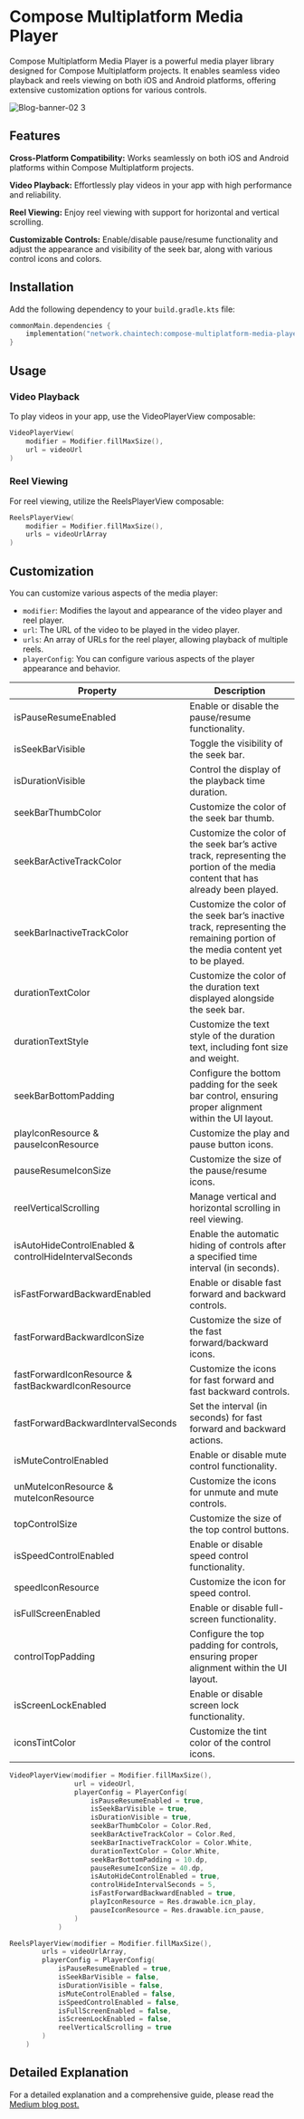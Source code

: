# Compose Multiplatform Media Player

Compose Multiplatform Media Player is a powerful media player library designed for Compose Multiplatform projects. It enables seamless video playback and reels viewing on both iOS and Android platforms, offering extensive customization options for various controls.

![Blog-banner-02 3](https://github.com/ChainTechNetwork/ComposeMultiplatformMediaPlayer/assets/143475887/754150a6-e86e-4a67-87fe-a600e90a4578)

## Features
**Cross-Platform Compatibility:** Works seamlessly on both iOS and Android platforms within Compose Multiplatform projects.

**Video Playback:** Effortlessly play videos in your app with high performance and reliability.

**Reel Viewing:** Enjoy reel viewing with support for horizontal and vertical scrolling.

**Customizable Controls:** Enable/disable pause/resume functionality and adjust the appearance and visibility of the seek bar, along with various control icons and colors.

## Installation

Add the following dependency to your `build.gradle.kts` file:

```kotlin
commonMain.dependencies {
    implementation("network.chaintech:compose-multiplatform-media-player:1.0.7")
}
```

## Usage

### Video Playback
To play videos in your app, use the VideoPlayerView composable:
```kotlin
VideoPlayerView(
    modifier = Modifier.fillMaxSize(),
    url = videoUrl
)
```

### Reel Viewing
For reel viewing, utilize the ReelsPlayerView composable:
```kotlin
ReelsPlayerView(
    modifier = Modifier.fillMaxSize(),
    urls = videoUrlArray
)
```

## Customization
You can customize various aspects of the media player:

* `modifier`: Modifies the layout and appearance of the video player and reel player.
* `url`: The URL of the video to be played in the video player.
* `urls`: An array of URLs for the reel player, allowing playback of multiple reels.
* `playerConfig`: You can configure various aspects of the player appearance and behavior.

| Property                             | Description |
| ------------------------------------ | ----------- |
| isPauseResumeEnabled               | Enable or disable the pause/resume functionality. |
| isSeekBarVisible                   | Toggle the visibility of the seek bar. |
| isDurationVisible                  | Control the display of the playback time duration. |
| seekBarThumbColor                  | Customize the color of the seek bar thumb. |
| seekBarActiveTrackColor            | Customize the color of the seek bar’s active track, representing the portion of the media content that has already been played. |
| seekBarInactiveTrackColor          | Customize the color of the seek bar’s inactive track, representing the remaining portion of the media content yet to be played. |
| durationTextColor                  | Customize the color of the duration text displayed alongside the seek bar. |
| durationTextStyle                  | Customize the text style of the duration text, including font size and weight. |
| seekBarBottomPadding              | Configure the bottom padding for the seek bar control, ensuring proper alignment within the UI layout. |
| playIconResource & pauseIconResource | Customize the play and pause button icons. |
| pauseResumeIconSize                | Customize the size of the pause/resume icons. |
| reelVerticalScrolling              | Manage vertical and horizontal scrolling in reel viewing. |
| isAutoHideControlEnabled & controlHideIntervalSeconds | Enable the automatic hiding of controls after a specified time interval (in seconds). |
| isFastForwardBackwardEnabled       | Enable or disable fast forward and backward controls. |
| fastForwardBackwardIconSize       | Customize the size of the fast forward/backward icons. |
| fastForwardIconResource & fastBackwardIconResource | Customize the icons for fast forward and fast backward controls. |
| fastForwardBackwardIntervalSeconds | Set the interval (in seconds) for fast forward and backward actions. |
| isMuteControlEnabled               | Enable or disable mute control functionality. |
| unMuteIconResource & muteIconResource | Customize the icons for unmute and mute controls. |
| topControlSize                     | Customize the size of the top control buttons. |
| isSpeedControlEnabled             | Enable or disable speed control functionality. |
| speedIconResource                  | Customize the icon for speed control. |
| isFullScreenEnabled                | Enable or disable full-screen functionality. |
| controlTopPadding                  | Configure the top padding for controls, ensuring proper alignment within the UI layout. |
| isScreenLockEnabled                | Enable or disable screen lock functionality. |
| iconsTintColor                    | Customize the tint color of the control icons. |


```kotlin
VideoPlayerView(modifier = Modifier.fillMaxSize(),
                url = videoUrl,
                playerConfig = PlayerConfig(
                    isPauseResumeEnabled = true,
                    isSeekBarVisible = true,
                    isDurationVisible = true,
                    seekBarThumbColor = Color.Red,
                    seekBarActiveTrackColor = Color.Red,
                    seekBarInactiveTrackColor = Color.White,
                    durationTextColor = Color.White,
                    seekBarBottomPadding = 10.dp,
                    pauseResumeIconSize = 40.dp,
                    isAutoHideControlEnabled = true,
                    controlHideIntervalSeconds = 5,
                    isFastForwardBackwardEnabled = true,
                    playIconResource = Res.drawable.icn_play,
                    pauseIconResource = Res.drawable.icn_pause,
                )
            )
```


```kotlin
ReelsPlayerView(modifier = Modifier.fillMaxSize(),
        urls = videoUrlArray,
        playerConfig = PlayerConfig(
            isPauseResumeEnabled = true,
            isSeekBarVisible = false,
            isDurationVisible = false,
            isMuteControlEnabled = false,
            isSpeedControlEnabled = false,
            isFullScreenEnabled = false,
            isScreenLockEnabled = false,
            reelVerticalScrolling = true
        )
    )
```



## Detailed Explanation
For a detailed explanation and a comprehensive guide, please read the [Medium blog post.](https://medium.com/mobile-innovation-network/introducing-compose-multiplatform-media-player-your-go-to-solution-for-seamless-media-playback-691df3cc4da9)
